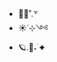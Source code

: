 - 🐰💐˚.꒷
- ☀️˙⊹༺ 
- 🪐.ﾟ‪‪˖࣪ ✦
<!---
Thelittlerabbitishungryforcarrots/Thelittlerabbitishungryforcarrots is a ✨ special ✨ repository because its `README.md` (this file) appears on your GitHub profile.
You can click the Preview link to take a look at your changes.
--->

